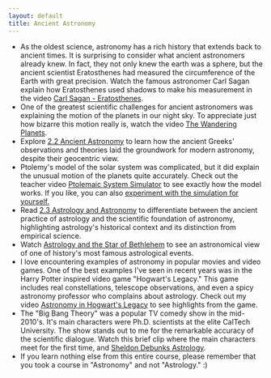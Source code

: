 ```yaml
---
layout: default
title: Ancient Astronomy
---
```


- As the oldest science, astronomy has a rich history that extends back to ancient times. It is surprising to consider what ancient astronomers already knew. In fact, they not only knew the earth was a sphere, but the ancient scientist Eratosthenes had measured the circumference of the Earth with great precision. Watch the famous astronomer Carl Sagan explain how Eratosthenes used shadows to make his measurement in the video [Carl Sagan - Eratosthenes](https://drive.google.com/file/d/13vRI1xYMCKmTURCGRv4pRn0Lrdo_E2Dl/view?usp=sharing).
- One of the greatest scientific challenges for ancient astronomers was explaining the motion of the planets in our night sky. To appreciate just how bizarre this motion really is, watch the video [The Wandering Planets](https://youtu.be/yC8n0fFiQLs).
- Explore [2.2 Ancient Astronomy](https://openstax.org/books/astronomy-2e/pages/2-2-ancient-astronomy) to learn how the ancient Greeks' observations and theories laid the groundwork for modern astronomy, despite their geocentric view.
- Ptolemy's model of the solar system was complicated, but it did explain the unusual motion of the planets quite accurately. Check out the teacher video [Ptolemaic System Simulator](https://youtu.be/vfDD2ywkwME?si=RApmRHwPWQNVXHiT) to see exactly how the model works. If you like, you can also [experiment with the simulation for yourself.](https://storage.googleapis.com/avh-sims/astroUNL/naap/ssm/animations/ptolemaic.html)
- Read [2.3 Astrology and Astronomy](https://openstax.org/books/astronomy-2e/pages/2-3-astrology-and-astronomy) to differentiate between the ancient practice of astrology and the scientific foundation of astronomy, highlighting astrology's historical context and its distinction from empirical science.
- Watch [Astrology and the Star of Bethlehem](https://youtu.be/d-TS7-9O5C8) to see an astronomical view of one of history's most famous astrological events.
- I love encountering examples of astronomy in popular movies and video games. One of the best examples I've seen in recent years was in the Harry Potter inspired video game "Hogwart's Legacy." This game includes real constellations, telescope observations, and even a spicy astronomy professor who complains about astrology. Check out my video [Astronomy in Hogwart's Legacy](https://youtu.be/_dcZ0rO1WD0?si=aJjkuuH2Gea56Sug) to see highlights from the game.
- The "Big Bang Theory" was a popular TV comedy show in the mid-2010's. It's main characters were Ph.D. scientists at the elite CalTech University. The show stands out to me for the remarkable accuracy of the scientific dialogue. Watch this brief clip where the main characters meet for the first time, and [Sheldon Debunks Astrology](https://youtu.be/j0H4xTla_M8?si=8ePJnwToKuT2aRTG).
- If you learn nothing else from this entire course, please remember that you took a course in "Astronomy" and not "Astrology." :)
